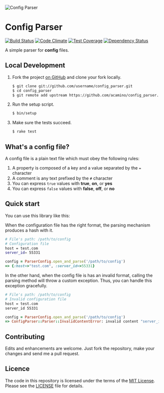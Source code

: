 ![Config Parser](https://dl.dropboxusercontent.com/s/menyyf8bbyz1zri/config_parser.png)

# Config Parser

[![Build Status](https://travis-ci.org/acamino/config_parser.svg?branch=master)](https://travis-ci.org/acamino/config_parser)
[![Code Climate](https://codeclimate.com/github/acamino/config_parser/badges/gpa.svg)](https://codeclimate.com/github/acamino/config_parser)
[![Test Coverage](https://codeclimate.com/github/acamino/config_parser/badges/coverage.svg)](https://codeclimate.com/github/acamino/config_parser/coverage)
[![Dependency Status](https://gemnasium.com/badges/github.com/acamino/config_parser.svg)](https://gemnasium.com/github.com/acamino/config_parser)

A simple parser for **config** files.

## Local Development

1. Fork the project [on GitHub](https://github.com/acamino/config_parser)
   and clone your fork locally.

   ```bash
   $ git clone git://github.com/username/config_parser.git
   $ cd config_parser
   $ git remote add upstream https://github.com/acamino/config_parser.git
   ```

1. Run the setup script.

   ```bash
   $ bin/setup
   ```

1. Make sure the tests succeed.

   ```bash
   $ rake test
   ```

## What's a config file?

A config file is a plain text file which must obey the following rules:

1. A property is composed of a key and a value separated by the `=` character
1. A comment is any text prefixed by the `#` character
1. You can express `true` values with **true**, **on**, or **yes**
1. You can express `false` values with **false**, **off**, or **no**


## Quick start

You can use this library like this:

When the configuration file has the right format, the parsing mechanism produces
a hash with it.

```bash
# File's path: /path/to/config
# Configuration file
host = test.com
server_id= 55331
```

```ruby
config = ParserConfig.open_and_parse('/path/to/config')
=> {:host=>"test.com", :server_id=>55331}
```

In the other hand, when the config file is has an invalid format, calling the
parsing method will throw a custom exception. Thus, you can handle this
exception gracefully.

```bash
# File's path: /path/to/config
# Invalid configuration file
host = test.com
server_id 55331
```

```ruby
config = ParserConfig.open_and_parse('/path/to/config')
=> ConfigParser::Parser::InvalidContentError: invalid content "server_id 55331"
```

## Contributing

Edits and enhancements are welcome. Just fork the repository, make your changes
and send me a pull request.

## Licence

The code in this repository is licensed under the terms of the
[MIT License](http://www.opensource.org/licenses/mit-license.html).  
Please see the [LICENSE](LICENSE) file for details.
